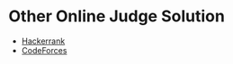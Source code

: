 # Other Online Judge Solution
- [Hackerrank](https://github.com/louisfghbvc/other/tree/master/HackerRank)
- [CodeForces](https://github.com/louisfghbvc/other/tree/master/CodeForces)
